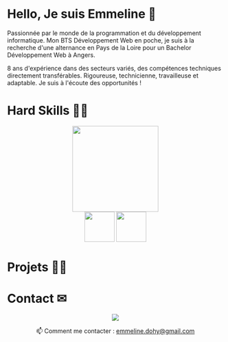 # Hello, Je suis Emmeline 👋

Passionnée par le monde de la programmation et du développement informatique. 
Mon BTS Développement Web en poche, je suis à la recherche d'une alternance en Pays de la Loire pour un Bachelor Développement Web à Angers.
 
8 ans d'expérience dans des secteurs variés, des compétences techniques directement transférables.
Rigoureuse, technicienne, travailleuse et adaptable. Je suis à l'écoute des opportunités !

# Hard Skills 👩‍🔧
<div align='center'>
  <div float='left'>
    <a href="https://github.com/EmmelineD/github-readme-stats"><img height=200 src="https://github-readme-stats.vercel.app/api/top-langs/?username=romankh3&layout=compact"/></a>
  </div>
  <div float='left'>
    <img height=70 src="https://github.com/EmmelineD/EmmelineD/assets/98889798/de6e9002-c6c9-43a5-9438-1f951d437b85">
    <img height=70 src="https://github.com/EmmelineD/EmmelineD/assets/98889798/9c894dd5-f4f5-42e6-901a-4dc281f7e4ec">
  </div>
</div>


# Projets 🐱‍👓




# Contact ✉
<p align='center'>
    <a href="https://www.linkedin.com/in/emmeline-dohy-7a7b8015b/">
       <img src="https://img.shields.io/badge/linkedin-%230077B5.svg?&style=for-the-badge&logo=linkedin&logoColor=white"/>
   </a>

<p align='center'>
  📫 Comment me contacter : <a href='mailto:emmeline.dohy@gmail.com'>emmeline.dohy@gmail.com</a>
</p>
